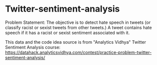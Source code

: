 # Twitter-sentiment-analysis
Problem Statement:
The objective is to detect hate speech in tweets (or classify racist or sexist tweets from other tweets.) 
A tweet contains hate speech if it has a racist or sexist sentiment associated with it. 
   
This data and the code idea source is from "Analytics Vidhya" Twitter Sentiment Analysis course:
https://datahack.analyticsvidhya.com/contest/practice-problem-twitter-sentiment-analysis/
